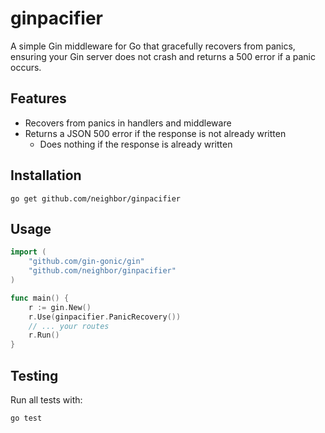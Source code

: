# ginpacifier

A simple Gin middleware for Go that gracefully recovers from panics, ensuring your Gin server does not crash and returns a 500 error if a panic occurs.

## Features
- Recovers from panics in handlers and middleware
- Returns a JSON 500 error if the response is not already written
    - Does nothing if the response is already written

## Installation

```
go get github.com/neighbor/ginpacifier
```

## Usage

```go
import (
    "github.com/gin-gonic/gin"
    "github.com/neighbor/ginpacifier"
)

func main() {
    r := gin.New()
    r.Use(ginpacifier.PanicRecovery())
    // ... your routes
    r.Run()
}
```

## Testing

Run all tests with:

```
go test
```